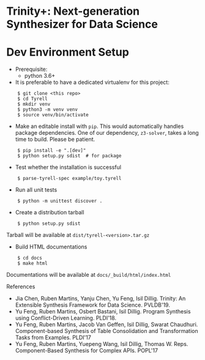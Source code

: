 # Trinity+: Next-generation Synthesizer for Data Science

Dev Environment Setup
=====================
- Prerequisite:
    - python 3.6+  
- It is preferable to have a dedicated virtualenv for this project:
```
    $ git clone <this repo>
    $ cd Tyrell
    $ mkdir venv
    $ python3 -m venv venv
    $ source venv/bin/activate
```
- Make an editable install with `pip`. This would automatically handles package dependencies. One of our dependency, `z3-solver`, takes a long time to build. Please be patient.
```
    $ pip install -e ".[dev]"
    $ python setup.py sdist  # for package
```
- Test whether the installation is successful
```
    $ parse-tyrell-spec example/toy.tyrell
```
- Run all unit tests
```
    $ python -m unittest discover .
```
- Create a distribution tarball
```
    $ python setup.py sdist
```
  Tarball will be available at `dist/tyrell-<version>.tar.gz`
- Build HTML documentations
```
    $ cd docs
    $ make html
```
  Documentations will be available at `docs/_build/html/index.html`
    
References
- Jia Chen, Ruben Martins, Yanju Chen, Yu Feng, Isil Dillig. Trinity: An Extensible Synthesis Framework for Data Science. PVLDB'19.
- Yu Feng, Ruben Martins, Osbert Bastani, Isil Dillig. Program Synthesis using Conflict-Driven Learning. PLDI'18.
- Yu Feng, Ruben Martins, Jacob Van Geffen, Isil Dillig, Swarat Chaudhuri. Component-based Synthesis of Table Consolidation and Transformation Tasks from Examples. PLDI'17
- Yu Feng, Ruben Martins, Yuepeng Wang, Isil Dillig, Thomas W. Reps. Component-Based Synthesis for Complex APIs. POPL'17
